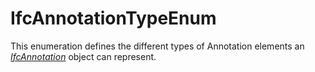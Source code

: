 IfcAnnotationTypeEnum
=====================
This enumeration defines the different types of Annotation elements an
[_IfcAnnotation_]($element://{5D8570E1-2FEB-40e9-B7EC-4F6448CCA97A}) object
can represent.


